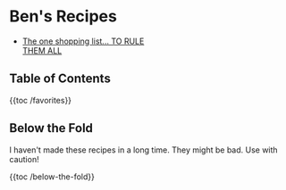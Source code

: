 # Ben's Recipes

- [The one shopping list... TO RULE THEM ALL](shopping-list.md)

## Table of Contents

<style>
  @media (min-width: 600px) {
    ul {
      columns: 2;
      column-gap: 3em;
    }
  }
</style>

{{toc /favorites}}

## Below the Fold

I haven't made these recipes in a long time. They might be bad. Use with caution!

{{toc /below-the-fold}}

